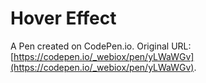 # Hover Effect

A Pen created on CodePen.io. Original URL: [https://codepen.io/_webiox/pen/yLWaWGv](https://codepen.io/_webiox/pen/yLWaWGv).

